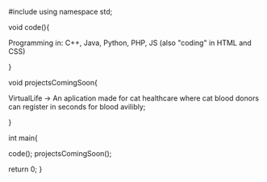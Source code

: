 #include <the-secret-programmer>
using namespace std;

void code(){

Programming in: C++, Java, Python, PHP, JS (also "coding" in HTML and CSS)

}

void projectsComingSoon{

 VirtualLife -> An aplication made for cat healthcare where cat blood donors can register in seconds for blood avilibly;

}

int main{

code();
projectsComingSoon();

return 0;
}
